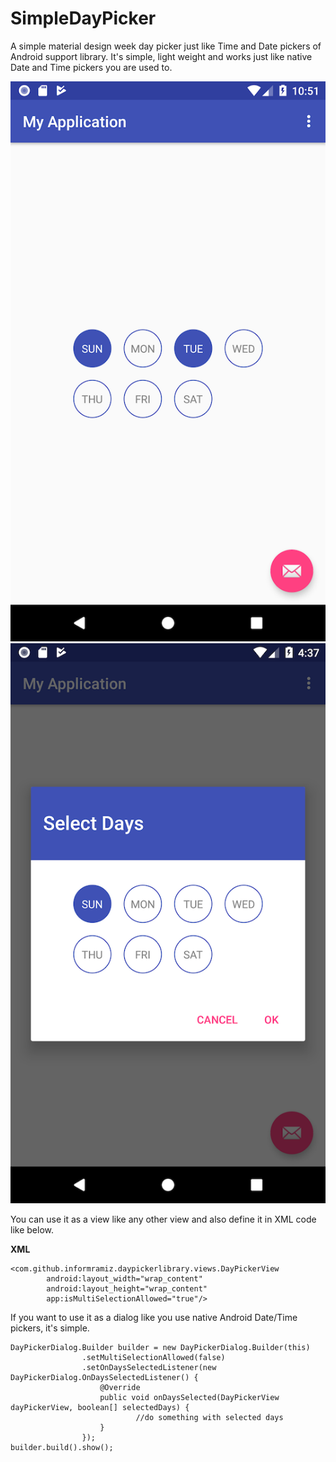 # SimpleDayPicker
A simple material design week day picker just like Time and Date pickers of Android support library. It's simple, light weight and works just like native Date and Time pickers you are used to.

![dayPickerView.png](demo-images/s1.png)
![dayPickerView.png](demo-images/s2.png)

You can use it as a view like any other view and also define it in XML code like below.

**XML**

```
<com.github.informramiz.daypickerlibrary.views.DayPickerView
        android:layout_width="wrap_content"
        android:layout_height="wrap_content"
        app:isMultiSelectionAllowed="true"/>
```

If you want to use it as a dialog like you use native Android Date/Time pickers, it's simple.

```
DayPickerDialog.Builder builder = new DayPickerDialog.Builder(this)
                .setMultiSelectionAllowed(false)
                .setOnDaysSelectedListener(new DayPickerDialog.OnDaysSelectedListener() {
                    @Override
                    public void onDaysSelected(DayPickerView dayPickerView, boolean[] selectedDays) {
							//do something with selected days
                    }
                });
builder.build().show();
```